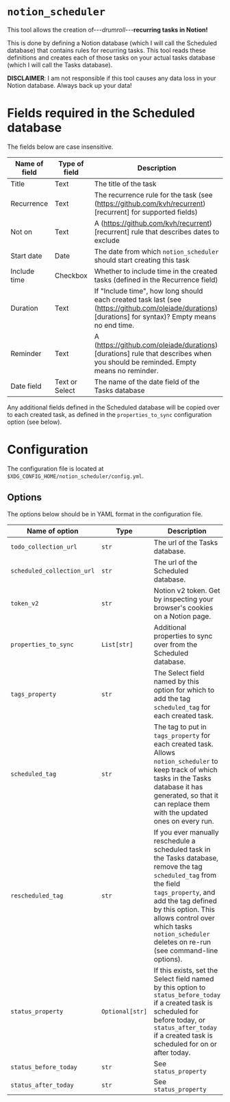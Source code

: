 # `notion_scheduler`

This tool allows the creation of---*drumroll*---**recurring tasks in Notion!**

This is done by defining a Notion database (which I will call the Scheduled database) that contains rules for recurring tasks.
This tool reads these definitions and creates each of those tasks on your actual tasks database (which I will call the Tasks database).

**DISCLAIMER**: I am not responsible if this tool causes any data loss in your Notion database. Always back up your data!

# Fields required in the Scheduled database

The fields below are case insensitive.

| Name of field | Type of field | Description |
|-|-|-|
| Title | Text | The title of the task |
| Recurrence | Text | The recurrence rule for the task (see (https://github.com/kvh/recurrent)[recurrent] for supported fields) |
| Not on | Text | A (https://github.com/kvh/recurrent)[recurrent] rule that describes dates to exclude |
| Start date | Date | The date from which `notion_scheduler` should start creating this task |
| Include time | Checkbox | Whether to include time in the created tasks (defined in the Recurrence field) |
| Duration | Text | If "Include time", how long should each created task last (see (https://github.com/oleiade/durations)[durations] for syntax)? Empty means no end time. |
| Reminder | Text | A (https://github.com/oleiade/durations)[durations] rule that describes when you should be reminded. Empty means no reminder. |
| Date field | Text or Select | The name of the date field of the Tasks database |

Any additional fields defined in the Scheduled database will be copied over to each created task, as defined in the `properties_to_sync` configuration option (see below).

# Configuration

The configuration file is located at `$XDG_CONFIG_HOME/notion_scheduler/config.yml`.

## Options

The options below should be in YAML format in the configuration file.

| Name of option | Type | Description |
|-|-|-|
| `todo_collection_url` | `str` | The url of the Tasks database. |
| `scheduled_collection_url` | `str` | The url of the Scheduled database. |
| `token_v2` | `str` | Notion v2 token. Get by inspecting your browser's cookies on a Notion page. |
| `properties_to_sync` | `List[str]` | Additional properties to sync over from the Scheduled database. |
| `tags_property` | `str` | The Select field named by this option for which to add the tag `scheduled_tag` for each created task. |
| `scheduled_tag` | `str` | The tag to put in `tags_property` for each created task. Allows `notion_scheduler` to keep track of which tasks in the Tasks database it has generated, so that it can replace them with the updated ones on every run. |
| `rescheduled_tag` | `str` | If you ever manually reschedule a scheduled task in the Tasks database, remove the tag `scheduled_tag` from the field `tags_property`, and add the tag defined by this option. This allows control over which tasks `notion_scheduler` deletes on re-run (see command-line options). |
| `status_property` | `Optional[str]` | If this exists, set the Select field named by this option to `status_before_today` if a created task is scheduled for before today, or `status_after_today` if a created task is scheduled for on or after today. |
| `status_before_today` | `str` | See `status_property` |
| `status_after_today` | `str` | See `status_property` |

